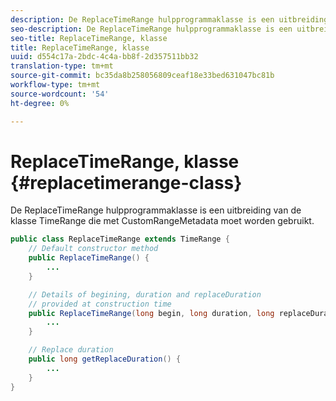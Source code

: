 ```yaml
---
description: De ReplaceTimeRange hulpprogrammaklasse is een uitbreiding van de klasse TimeRange die met CustomRangeMetadata moet worden gebruikt.
seo-description: De ReplaceTimeRange hulpprogrammaklasse is een uitbreiding van de klasse TimeRange die met CustomRangeMetadata moet worden gebruikt.
seo-title: ReplaceTimeRange, klasse
title: ReplaceTimeRange, klasse
uuid: d554c17a-2bdc-4c4a-bb8f-2d357511bb32
translation-type: tm+mt
source-git-commit: bc35da8b258056809ceaf18e33bed631047bc81b
workflow-type: tm+mt
source-wordcount: '54'
ht-degree: 0%

---
```



# ReplaceTimeRange, klasse {#replacetimerange-class}

De ReplaceTimeRange hulpprogrammaklasse is een uitbreiding van de klasse TimeRange die met CustomRangeMetadata moet worden gebruikt.

```java
public class ReplaceTimeRange extends TimeRange {
    // Default constructor method
    public ReplaceTimeRange() { 
        ... 
    }

    // Details of begining, duration and replaceDuration 
    // provided at construction time 
    public ReplaceTimeRange(long begin, long duration, long replaceDuration) { 
        ... 
    }

    // Replace duration
    public long getReplaceDuration() { 
        ... 
    }
}
```
